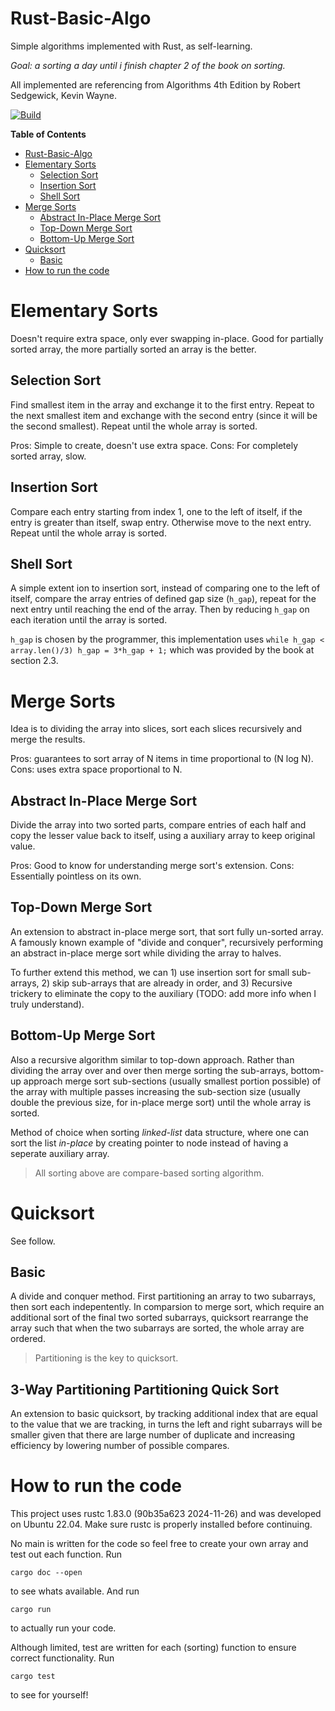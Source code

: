 # Rust-Basic-Algo
Simple algorithms implemented with Rust, as self-learning.

*Goal: a sorting a day until i finish chapter 2 of the book on sorting.*

All implemented are referencing from Algorithms 4th Edition by Robert Sedgewick, Kevin Wayne.

[![Build](https://github.com/YatFungLoo/Rust-Basic-Algo/actions/workflows/rust.yml/badge.svg)](https://github.com/YatFungLoo/Rust-Basic-Algo/actions/workflows/rust.yml)

<!-- markdown-toc start - Don't edit this section. Run M-x markdown-toc-refresh-toc -->
**Table of Contents**

- [Rust-Basic-Algo](#rust-basic-algo)
- [Elementary Sorts](#elementary-sorts)
  - [Selection Sort](#selection-sort)
  - [Insertion Sort](#insertion-sort)
  - [Shell Sort](#shell-sort)
- [Merge Sorts](#merge-sorts)
  - [Abstract In-Place Merge Sort](#abstract-in-place-merge-sort)
  - [Top-Down Merge Sort](#top-down-merge-sort)
  - [Bottom-Up Merge Sort](#bottom-up-merge-sort)
- [Quicksort](#quicksort)
  - [Basic](#basic)
- [How to run the code](#how-to-run-the-code)

<!-- markdown-toc end -->

# Elementary Sorts
Doesn't require extra space, only ever swapping in-place. Good for partially sorted array, the more partially sorted an array is the better.

## Selection Sort
Find smallest item in the array and exchange it to the first entry. Repeat to the next smallest item and exchange with the second entry (since it will be the second smallest). Repeat until the whole array is sorted.

Pros: Simple to create, doesn't use extra space. Cons: For completely sorted array, slow.

## Insertion Sort
Compare each entry starting from index 1, one to the left of itself, if the entry is greater than itself, swap entry. Otherwise move to the next entry. Repeat until the whole array is sorted.

## Shell Sort
A simple extent ion to insertion sort, instead of comparing one to the left of itself, compare the array entries of defined gap size (` h_gap `), repeat for the next entry until reaching the end of the array. Then by reducing ` h_gap ` on each iteration until the array is sorted.

` h_gap ` is chosen by the programmer, this implementation uses ` while h_gap < array.len()/3) h_gap = 3*h_gap + 1; ` which was provided by the book at section 2.3.

# Merge Sorts
Idea is to dividing the array into slices, sort each slices recursively and merge the results.

Pros: guarantees to sort array of N items in time proportional to (N log N). Cons: uses extra space proportional to N.

## Abstract In-Place Merge Sort
Divide the array into two sorted parts, compare entries of each half and copy the lesser value back to itself, using a auxiliary array to keep original value.

Pros: Good to know for understanding merge sort's extension. Cons: Essentially pointless on its own. 

## Top-Down Merge Sort
An extension to abstract in-place merge sort, that sort fully un-sorted array. A famously known example of "divide and conquer", recursively performing an abstract in-place merge sort while dividing the array to halves.

To further extend this method, we can 1) use insertion sort for small sub-arrays, 2) skip sub-arrays that are already in order, and 3) Recursive trickery to eliminate the copy to the auxiliary (TODO: add more info when I truly understand).

## Bottom-Up Merge Sort
Also a recursive algorithm similar to top-down approach. Rather than dividing the array over and over then merge sorting the sub-arrays, bottom-up approach merge sort sub-sections (usually smallest portion possible) of the array with multiple passes increasing the sub-section size (usually double the previous size, for in-place merge sort) until the whole array is sorted.

Method of choice when sorting *linked-list* data structure, where one can sort the list *in-place* by creating pointer to node instead of having a seperate auxiliary array.

> All sorting above are compare-based sorting algorithm.

# Quicksort
See follow.

## Basic
A divide and conquer method. First partitioning an array to two subarrays, then sort each indepentently. In comparsion to merge sort, which require an additional sort of the final two sorted subarrays, quicksort rearrange the array such that when the two subarrays are sorted, the whole array are ordered.

> Partitioning is the key to quicksort.

## 3-Way Partitioning Partitioning Quick Sort
An extension to basic quicksort, by tracking additional index that are equal to the value that we are tracking, in turns the left and right subarrays will be smaller given that there are large number of duplicate and increasing efficiency by lowering number of possible compares.

# How to run the code

This project uses rustc 1.83.0 (90b35a623 2024-11-26) and was developed on Ubuntu 22.04. Make sure rustc is properly installed before continuing.

No main is written for the code so feel free to create your own array and test out each function. Run

```
cargo doc --open
```

to see whats available. And run

```
cargo run
```

to actually run your code.

Although limited, test are written for each (sorting) function to ensure correct functionality. Run

```
cargo test
```

to see for yourself!
